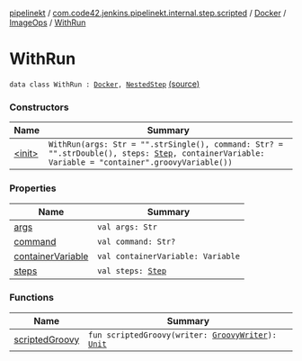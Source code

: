 [pipelinekt](../../../../index.md) / [com.code42.jenkins.pipelinekt.internal.step.scripted](../../../index.md) / [Docker](../../index.md) / [ImageOps](../index.md) / [WithRun](./index.md)

# WithRun

`data class WithRun : `[`Docker`](../../index.md)`, `[`NestedStep`](../../../../com.code42.jenkins.pipelinekt.core.step/-nested-step/index.md) [(source)](https://github.com/code42/pipelinekt/tree/master/internal/src/main/kotlin/com/code42/jenkins/pipelinekt/internal/step/scripted/Docker.kt#L51)

### Constructors

| Name | Summary |
|---|---|
| [&lt;init&gt;](-init-.md) | `WithRun(args: Str = "".strSingle(), command: Str? = "".strDouble(), steps: `[`Step`](../../../../com.code42.jenkins.pipelinekt.core.step/-step/index.md)`, containerVariable: Variable = "container".groovyVariable())` |

### Properties

| Name | Summary |
|---|---|
| [args](args.md) | `val args: Str` |
| [command](command.md) | `val command: Str?` |
| [containerVariable](container-variable.md) | `val containerVariable: Variable` |
| [steps](steps.md) | `val steps: `[`Step`](../../../../com.code42.jenkins.pipelinekt.core.step/-step/index.md) |

### Functions

| Name | Summary |
|---|---|
| [scriptedGroovy](scripted-groovy.md) | `fun scriptedGroovy(writer: `[`GroovyWriter`](../../../../com.code42.jenkins.pipelinekt.core.writer/-groovy-writer/index.md)`): `[`Unit`](https://kotlinlang.org/api/latest/jvm/stdlib/kotlin/-unit/index.html) |
